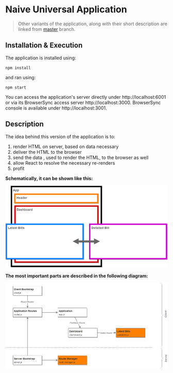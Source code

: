 # Naive Universal Application

> Other variants of the application, along with their short description are linked from
> [master](https://github.com/zen-js-code/react-universal-web-apps/tree/) branch.

## Installation & Execution

The application is installed using:

```
npm install
```

and ran using:

```
npm start
```

You can access the application's server directly under http://localhost:6001 or via its BrowserSync access server http://localhost:3000. BrowserSync console is available under http://localhost:3001.

## Description

The idea behind this version of the application is to:

1. render HTML on server, based on data necessary
2. deliver the HTML to the browser
3. send the data , used to render the HTML, to the browser as well
4. allow React to resolve the necessary re-renders
5. profit

**Schematically, it can be shown like this:**

![Application Structure](app-structure.png)

**The most important parts are described in the following diagram:**

![Application Components](simple-ssr-app-structure-1.png)